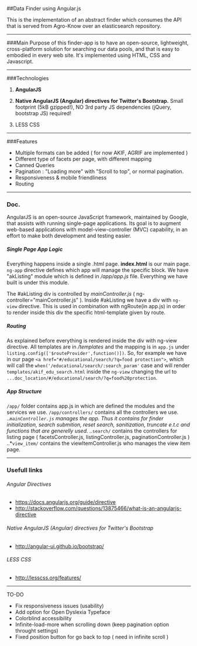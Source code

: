 ##Data Finder using Angular.js

This is the implementation of an abstract finder which consumes the API that is served from Agro-Know over an elasticsearch repository.

----
###Main Purpose
of this finder-app is to have an open-source, lightweight, cross-platform solution for searching our data pools, and that is easy to embodied in every web site.
It's implemented using HTML, CSS and Javascript.

----
###Technologies
1. **AngularJS**

2. **Native AngularJS (Angular) directives for Twitter's Bootstrap.**
Small footprint (5kB gzipped!), NO 3rd party JS dependencies (jQuery, bootstrap JS) required!


3. LESS CSS

-----------
###Features
- Multiple formats can be added ( for now AKIF, AGRIF are implemented )
- Different type of facets per page, with different mapping
- Canned Queries
- Pagination : "Loading more" with "Scroll to top", or normal pagination.
- Responsiveness & mobile friendliness
- Routing

----
### Doc.

AngularJS is an open-source JavaScript framework, maintained by Google, that assists with running single-page applications.
Its goal is to augment web-based applications with model-view-controller (MVC) capability, in an effort to make both development and testing easier.

##### Single Page App Logic
Everything happens inside a single .html page. **index.html** is our main page.
`ng-app` directive defines which app will manage the specific block.
We have "akListing" module which is defined in */app/app.js* file. Everything we have built is under this module.

The #akListing div is controlled by *mainController.js* ( ng-controller="mainController.js" ).
Inside #akListing we have a div with `ng-view` directive. This is used in combination with ngRoute(in app.js) in
order to render inside this div the specific html-template given by route.

##### Routing
As explained before everything is rendered inside the div with ng-view directive.
All templates are in */templates* and the mapping is in `app.js` under `listing.config(['$routeProvider',function()])`.
So, for example we have in our page `<a href="#/educational/search/?q=food protection">`, which will call the `when('/educational/search/:search_param'` case and will
render `templates/akif_edu_search.html` inside the `ng-view` changing the url to `...doc_location/#/educational/search/?q=food%20protection`.

##### App Structure
`/app/` folder contains app.js in which are defined the modules and the services we use.
`/app/controllers/` contains all the controllers we use.
..*`mainController.js` manages the app. Thus it contains for finder initialization, search submition, reset search, sanitization, truncate e.t.c and functions that are generelly used.
..*`search/` contains the controllers for listing page ( facetsController.js, listingController.js, paginationController.js )
..*`view_item/` contains the viewItemController.js who manages the view item page.





----
### Usefull links
###### Angular Directives
- https://docs.angularjs.org/guide/directive
- http://stackoverflow.com/questions/13875466/what-is-an-angularjs-directive

###### Native AngularJS (Angular) directives for Twitter's Bootstrap
- http://angular-ui.github.io/bootstrap/

###### LESS CSS
- http://lesscss.org/features/



----
TO-DO
- Fix responsiveness issues (usability)
- Add option for Open Dyslexia Typeface
- Colorblind accessibility
- Infinite-load-more when scrolling down (keep pagination option throught settings)
- Fixed position button for go back to top ( need in infinite scroll )